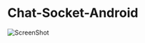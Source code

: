 Chat-Socket-Android
===================
![ScreenShot](https://raw.github.com/marcuspimenta/Chat-Socket-Android/master/window_chat_socket.png)